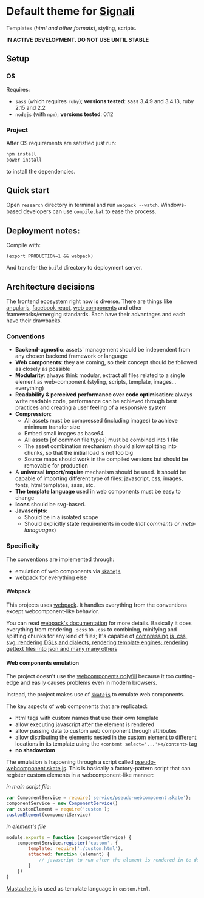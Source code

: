 
# Default theme for [Signali](https://github.com/obshtestvo/signali)
Templates (*html and other formats*), styling, scripts.

**IN ACTIVE DEVELOPMENT. DO NOT USE UNTIL STABLE**

## Setup
### OS

Requires:
 - `sass` (which requires `ruby`); **versions tested**: sass 3.4.9 and 3.4.13, ruby 2.15 and 2.2
 - `nodejs` (with `npm`); **versions tested**: 0.12

### Project
After OS requirements are satisfied just run:

```sh
npm install 
bower install
```
to install the dependencies.

## Quick start

Open `research` directory in terminal and run `webpack --watch`. Windows-based developers can use `compile.bat` to ease the process.

## Deployment notes:

Compile with:
```
(export PRODUCTION=1 && webpack)
```

And transfer the `build` directory to deployment server.

## Architecture decisions
The frontend ecosystem right now is diverse. There are things 
like [angularjs](https://github.com/angular/angular.js),
[facebook react](https://github.com/facebook/react),
[web components](http://www.w3.org/TR/components-intro/) and other frameworks/emerging standards.
Each have their advantages and each have their drawbacks.

### Conventions
 - **Backend-agnostic**: assets' management should be independent from any chosen backend framework or language
 - **Web components**: they are coming, so their concept should be followed as closely as possible
 - **Modularity**: always think modular, extract all files related to a single element as web-component (styling, scripts, template, images... everything)
 - **Readability & perceived performance over code optimisation**: always write readable code, performance can be achieved through
  best practices and creating a user feeling of a responsive system
 - **Compression**:
   - All assets must be compressed (including images) to achieve minimum transfer size
   - Embed small images as base64
   - All assets [of common file types] must be combined into 1 file
   - The asset combination mechanism should allow splitting into chunks, so that the initial load is not too big
   - Source maps should work in the compiled versions but should be removable for production
 - A **universal import/require** mechanism should be used. It should be capable of importing different type of files:
 javascript, css, images, fonts, html templates, sass, etc.
 - **The template language** used in web components must be easy to change
 - **Icons** should be svg-based. 
 - **Javascripts**:
   - Should be in a isolated scope
   - Should explicitly state requirements in code (*not comments or meta-lanaguages*)
 

### Specificity
The conventions are implemented through:
 
 - emulation of web components via [`skatejs`](http://skatejs.github.io/)
 - [webpack](http://webpack.github.io/docs/) for everything else

#### Webpack
This projects uses [webpack](http://webpack.github.io/docs/). 
It handles everything from the conventions except webcomponent-like behavior.

You can read [webpack's documentation](http://webpack.github.io/docs/) for more details. 
Basically it does everything from rendering `.scss` to `.css` to combining, minifying and splitting chunks
for any kind of files; It's capable of [compressing js, css, svg; rendering DSLs and dialects,
rendering template engines; rendering gettext files into json and many many others](http://webpack.github.io/docs/list-of-loaders.html) 

#### Web components emulation
The project doesn't use the [webcomponents polyfill](https://github.com/webcomponents/webcomponentsjs) 
because it too cutting-edge and easily causes problems even in modern browsers.

Instead, the project makes use of [`skatejs`](http://skatejs.github.io/) to emulate web components. 

The key aspects of web components that are replicated:
 - html tags with custom names that use their own template
 - allow executing javascript after the element is rendered
 - allow passing data to custom web component through attributes
 - allow distributing the elements nested in the custom element to different
 locations in its template using the `<content select='...'></content>` tag
 - **no shadowdom**
 
The emulation is happening through a script called [pseudo-webcomponent.skate.js](elements/app/script/service/pseudo-webcomponent.skate.js).
This is basically a factory-pattern script that can register custom elements in a webcomponent-like manner:

*in main script file*:
```js
var ComponentService = require('service/pseudo-webcomponent.skate');
componentService = new ComponentService()
var customElement = require('custom');
customElement(componentService)
```

*in element's file*
```js
module.exports = function (componentService) {
    componentService.register('custom', {
        template: require('./custom.html'),
        attached: function (element) {
            // javascript to run after the element is rendered in te dom
        }
    })
}
```

[Mustache.js](https://github.com/janl/mustache.js/) is used as template language in `custom.html`.